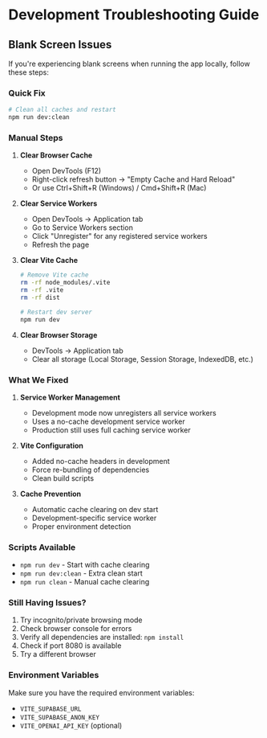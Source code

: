 # Development Troubleshooting Guide

## Blank Screen Issues

If you're experiencing blank screens when running the app locally, follow these steps:

### Quick Fix
```bash
# Clean all caches and restart
npm run dev:clean
```

### Manual Steps

1. **Clear Browser Cache**
   - Open DevTools (F12)
   - Right-click refresh button → "Empty Cache and Hard Reload"
   - Or use Ctrl+Shift+R (Windows) / Cmd+Shift+R (Mac)

2. **Clear Service Workers**
   - Open DevTools → Application tab
   - Go to Service Workers section
   - Click "Unregister" for any registered service workers
   - Refresh the page

3. **Clear Vite Cache**
   ```bash
   # Remove Vite cache
   rm -rf node_modules/.vite
   rm -rf .vite
   rm -rf dist
   
   # Restart dev server
   npm run dev
   ```

4. **Clear Browser Storage**
   - DevTools → Application tab
   - Clear all storage (Local Storage, Session Storage, IndexedDB, etc.)

### What We Fixed

1. **Service Worker Management**
   - Development mode now unregisters all service workers
   - Uses a no-cache development service worker
   - Production still uses full caching service worker

2. **Vite Configuration**
   - Added no-cache headers in development
   - Force re-bundling of dependencies
   - Clean build scripts

3. **Cache Prevention**
   - Automatic cache clearing on dev start
   - Development-specific service worker
   - Proper environment detection

### Scripts Available

- `npm run dev` - Start with cache clearing
- `npm run dev:clean` - Extra clean start
- `npm run clean` - Manual cache clearing

### Still Having Issues?

1. Try incognito/private browsing mode
2. Check browser console for errors
3. Verify all dependencies are installed: `npm install`
4. Check if port 8080 is available
5. Try a different browser

### Environment Variables

Make sure you have the required environment variables:
- `VITE_SUPABASE_URL`
- `VITE_SUPABASE_ANON_KEY`
- `VITE_OPENAI_API_KEY` (optional)
